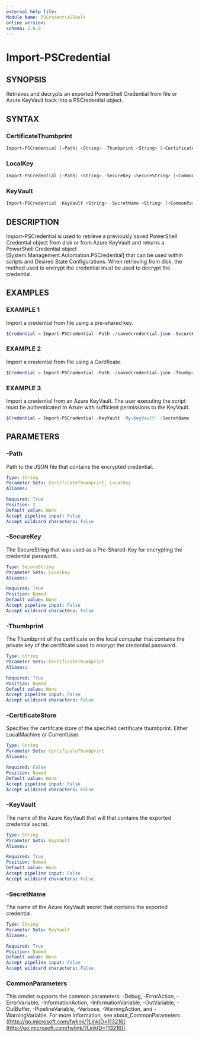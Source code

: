 ```yaml
---
external help file:
Module Name: PSCredentialTools
online version:
schema: 2.0.0
---
```


# Import-PSCredential

## SYNOPSIS

Retrieves and decrypts an exported PowerShell Credential from file or Azure KeyVault back into a PSCredential object.

## SYNTAX

### CertificateThumbprint

```PowerShell
Import-PSCredential [-Path] <String> -Thumbprint <String> [-CertificateStore <String>] [<CommonParameters>]
```

### LocalKey

```PowerShell
Import-PSCredential [-Path] <String> -SecureKey <SecureString> [<CommonParameters>]
```

### KeyVault

```PowerShell
Import-PSCredential -KeyVault <String> -SecretName <String> [<CommonParameters>]
```

## DESCRIPTION

Import-PSCredential is used to retrieve a previously saved PowerShell Credential object from disk
or from Azure KeyVault and returns a PowerShell Credential object \[System.Management.Automation.PSCredential\] that can be used within scripts and
Desired State Configurations.
When retrieving from disk, the method used to encrypt the credential must be used to decrypt the credential.

## EXAMPLES

### EXAMPLE 1

Import a credential from file using a pre-shared key.

```PowerShell
$Credential = Import-PSCredential -Path ./savedcredential.json -SecureKey ( Convertto-SecureString -String '$ecretK3y' -AsPlainText -Force )
```

### EXAMPLE 2

Import a credential from file using a Certificate.

```PowerShell
$Credential = Import-PSCredential -Path ./savedcredential.json -Thumbprint '87BB70A19A7671D389F49AF4C9608B2F381FDD80'
```

### EXAMPLE 3

Import a credential from an Azure KeyVault.
The user executing the script must be authenticated to Azure with sufficient permissions to the KeyVault.

```PowerShell
$Credential = Import-PSCredential -KeyVault 'My-KeyVault' -SecretName 'SavedCred-Secret'
```

## PARAMETERS

### -Path

Path to the JSON file that contains the encrypted credential.

```yaml
Type: String
Parameter Sets: CertificateThumbprint, LocalKey
Aliases:

Required: True
Position: 2
Default value: None
Accept pipeline input: False
Accept wildcard characters: False
```

### -SecureKey

The SecureString that was used as a Pre-Shared-Key for encrypting the credential password.

```yaml
Type: SecureString
Parameter Sets: LocalKey
Aliases:

Required: True
Position: Named
Default value: None
Accept pipeline input: False
Accept wildcard characters: False
```

### -Thumbprint

The Thumbprint of the certificate on the local computer that contains the private key of the certificate used to encrypt the credential password.

```yaml
Type: String
Parameter Sets: CertificateThumbprint
Aliases:

Required: True
Position: Named
Default value: None
Accept pipeline input: False
Accept wildcard characters: False
```

### -CertificateStore

Specifies the certifcate store of the specified certificate thumbprint.
Either LocalMachine or CurrentUser.

```yaml
Type: String
Parameter Sets: CertificateThumbprint
Aliases:

Required: False
Position: Named
Default value: None
Accept pipeline input: False
Accept wildcard characters: False
```

### -KeyVault

The name of the Azure KeyVault that will that contains the exported credential secret.

```yaml
Type: String
Parameter Sets: KeyVault
Aliases:

Required: True
Position: Named
Default value: None
Accept pipeline input: False
Accept wildcard characters: False
```

### -SecretName

The name of the Azure KeyVault secret that contains the exported credential.

```yaml
Type: String
Parameter Sets: KeyVault
Aliases:

Required: True
Position: Named
Default value: None
Accept pipeline input: False
Accept wildcard characters: False
```

### CommonParameters

This cmdlet supports the common parameters: -Debug, -ErrorAction, -ErrorVariable, -InformationAction, -InformationVariable, -OutVariable, -OutBuffer, -PipelineVariable, -Verbose, -WarningAction, and -WarningVariable.
For more information, see about_CommonParameters ([http://go.microsoft.com/fwlink/?LinkID=113216](http://go.microsoft.com/fwlink/?LinkID=113216)).
